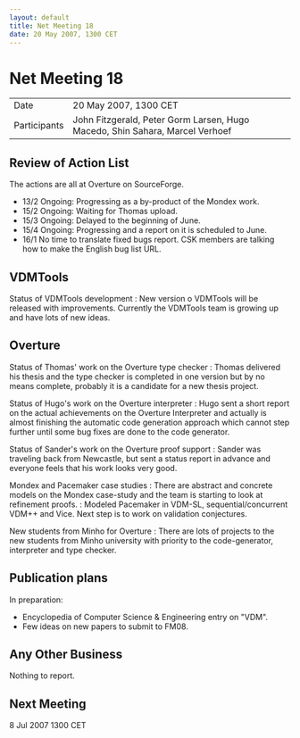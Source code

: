 ```yaml
---
layout: default
title: Net Meeting 18
date: 20 May 2007, 1300 CET
---
```


<script src="https://code.jquery.com/jquery-1.11.1.min.js">
</script>
<script src="/javascripts/edit.js"></script>
<script>setEditButonNm();</script>

# Net Meeting 18

|||
|---|---|
| Date | 20 May 2007, 1300 CET |
| Participants | John Fitzgerald, Peter Gorm Larsen, Hugo Macedo, Shin Sahara, Marcel Verhoef |

Review of Action List
---------------------

The actions are all at Overture on SourceForge.

-   13/2 Ongoing: Progressing as a by-product of the Mondex work.
-   15/2 Ongoing: Waiting for Thomas upload.
-   15/3 Ongoing: Delayed to the beginning of June.
-   15/4 Ongoing: Progressing and a report on it is scheduled to June.
-   16/1 No time to translate fixed bugs report. CSK members are talking
    how to make the English bug list URL.

VDMTools
--------

Status of VDMTools development
:   New version o VDMTools will be released with improvements. Currently
    the VDMTools team is growing up and have lots of new ideas.

Overture
--------

Status of Thomas' work on the Overture type checker
:   Thomas delivered his thesis and the type checker is completed in one
    version but by no means complete, probably it is a candidate for a
    new thesis project.

<!-- -->

Status of Hugo's work on the Overture interpreter
:   Hugo sent a short report on the actual achievements on the Overture
    Interpreter and actually is almost finishing the automatic code
    generation approach which cannot step further until some bug fixes
    are done to the code generator.

<!-- -->

Status of Sander's work on the Overture proof support
:   Sander was traveling back from Newcastle, but sent a status report
    in advance and everyone feels that his work looks very good.

<!-- -->

Mondex and Pacemaker case studies
:   There are abstract and concrete models on the Mondex case-study and
    the team is starting to look at refinement proofs.
:   Modeled Pacemaker in VDM-SL, sequential/concurrent VDM++ and Vice.
    Next step is to work on validation conjectures.

<!-- -->

New students from Minho for Overture
:   There are lots of projects to the new students from Minho university
    with priority to the code-generator, interpreter and type checker.

Publication plans
-----------------

In preparation:

-   Encyclopedia of Computer Science & Engineering entry on "VDM".
-   Few ideas on new papers to submit to FM08.

Any Other Business
------------------

Nothing to report.

Next Meeting
------------

8 Jul 2007 1300 CET

   <div id="edit_page_div"></div>